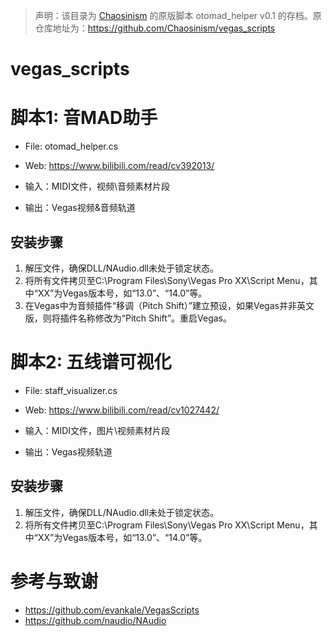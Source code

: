 > 声明：该目录为 [Chaosinism](https://github.com/Chaosinism) 的原版脚本 otomad_helper v0.1 的存档。原仓库地址为：https://github.com/Chaosinism/vegas_scripts

# vegas_scripts

脚本1: 音MAD助手
====
* File: otomad_helper.cs

* Web: https://www.bilibili.com/read/cv392013/

* 输入：MIDI文件，视频\音频素材片段

* 输出：Vegas视频&音频轨道

安装步骤
----
1. 解压文件，确保DLL/NAudio.dll未处于锁定状态。
2. 将所有文件拷贝至C:\Program Files\Sony\Vegas Pro XX\Script Menu，其中“XX”为Vegas版本号，如“13.0”、“14.0”等。
3. 在Vegas中为音频插件“移调（Pitch Shift）”建立预设，如果Vegas并非英文版，则将插件名称修改为“Pitch Shift”。重启Vegas。




脚本2: 五线谱可视化
====
* File: staff_visualizer.cs

* Web: https://www.bilibili.com/read/cv1027442/

* 输入：MIDI文件，图片\视频素材片段

* 输出：Vegas视频轨道

安装步骤
----
1. 解压文件，确保DLL/NAudio.dll未处于锁定状态。
2. 将所有文件拷贝至C:\Program Files\Sony\Vegas Pro XX\Script Menu，其中“XX”为Vegas版本号，如“13.0”、“14.0”等。


参考与致谢
====
* https://github.com/evankale/VegasScripts
* https://github.com/naudio/NAudio
